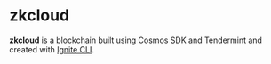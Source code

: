 # zkcloud

**zkcloud** is a blockchain built using Cosmos SDK and Tendermint and created with [Ignite CLI](https://ignite.com/cli).
